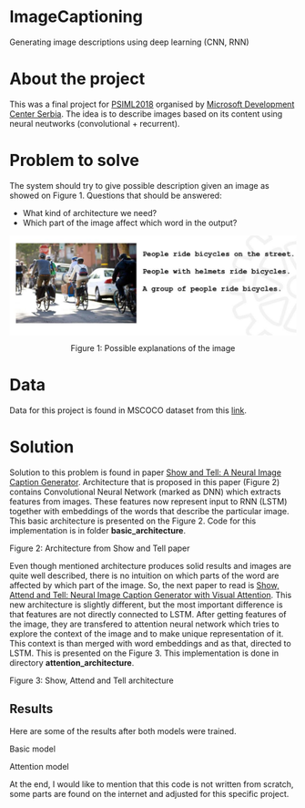 # ImageCaptioning
Generating image descriptions using deep learning (CNN, RNN)

# About the project

This was a final project for [PSIML2018](http://psiml.petnica.rs/) organised by [Microsoft Development Center Serbia](https://www.microsoft.com/sr-latn-rs/mdcs). The idea is to describe images based on its content using neural neutworks (convolutional + recurrent).

# Problem to solve

The system should try to give possible description given an image as showed on Figure 1. 
Questions that should be answered: 
- What kind of architecture we need?
- Which part of the image affect which word in the output?

<p align="center">
<img style="float: center;margin:0 auto;" align="center" src="./images/problem_to_solve.jpg">   
<div align="center">
Figure 1: Possible explanations of the image
</div>
</p>

# Data

Data for this project is found in MSCOCO dataset from this [link](http://cocodataset.org/#download).


# Solution

Solution to this problem is found in paper [Show and Tell: A Neural Image Caption Generator](https://arxiv.org/abs/1411.4555). 
Architecture that is proposed in this paper (Figure 2) contains Convolutional Neural Network (marked as DNN) which extracts features from images. These features now represent input to RNN (LSTM) together with embeddings of the words that describe the particular image. This basic architecture is presented on the Figure 2. Code for this implementation is in folder **basic_architecture**.  

Figure 2: Architecture from Show and Tell paper


Even though mentioned architecture produces solid results and images are quite well described, there is no intuition on which parts of the word are affected by which part of the image. So, the next paper to read is [Show, Attend and Tell: Neural Image Caption Generator with Visual Attention](https://arxiv.org/abs/1502.03044). This new architecture is slightly different, but the most important difference is that features are not directly connected to LSTM. After getting features of the image, they are transfered to attention neural network which tries to explore the context of the image and to make unique representation of it. This context is than merged with word embeddings and as that, directed to LSTM. This is presented on the Figure 3.
This implementation is done in directory **attention_architecture**.

Figure 3: Show, Attend and Tell architecture

## Results

Here are some of the results after both models were trained. 

Basic model

Attention model



At the end, I would like to mention that this code is not written from scratch, some parts are found on the internet and adjusted for this specific project.



